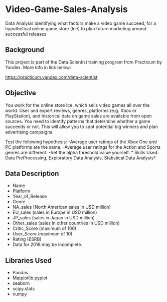 # Video-Game-Sales-Analysis
Data Analysis identifying what factors make a video game succeed, for a hypothetical online game store (Ice) to plan future marketing around successful releases

## Background 

This project is part of the Data Scientist training program from Practicum by Yandex. More info in link below:

https://practicum.yandex.com/data-scientist

## Objective
You work for the online store Ice, which sells video games all over the world. User and expert reviews, genres, platforms (e.g. Xbox or PlayStation), and historical data on game sales are available from open sources. You need to identify patterns that determine whether a game succeeds or not. This will allow you to spot potential big winners and plan advertising campaigns.

Test the following hypothesis:
-Average user ratings of the Xbox One and PC platforms are the same.
-Average user ratings for the Action and Sports genres are different.
-Set the alpha threshold value yourself.
*
Skills Used: Data PreProcessing, Exploratory Data Analysis, Statistical Data Analysis*

## Data Description
* Name
* Platform
* Year_of_Release
* Genre
* NA_sales (North American sales in USD million)
* EU_sales (sales in Europe in USD million)
* JP_sales (sales in Japan in USD million)
* Other_sales (sales in other countries in USD million)
* Critic_Score (maximum of 100)
* User_Score (maximum of 10)
* Rating (ESRB)
* Data for 2016 may be incomplete.


## Libraries Used
- Pandas
- Matplotlib.pyplot
- seaborn
- scipy.stats
- numpy
